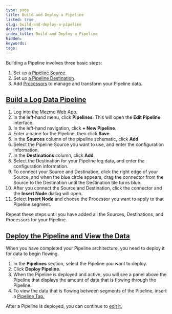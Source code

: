 ```yaml
---
type: page
title: Build and Deploy a Pipeline
listed: true
slug: build-and-deploy-a-pipeline
description: 
index_title: Build and Deploy a Pipeline
hidden: 
keywords: 
tags: 
---
```


Building a Pipeline involves three basic steps:

1. Set up [a Pipeline Source](/docs/set-up-pipeline-sources).
2. Set up [a Pipeline Destination](/docs/set-up-pipeline-destinations).
3. Add [Processors](/docs/process-pipelin-data) to manage and transform your Pipeline data.

## [Build a Log Data Pipeline](https://docs.mezmo.com/docs/build-and-deploy-a-log-data-pipeline#build-a-log-data-pipeline)

1. Log into [the Mezmo Web App](https://app.mezmo.com/).
2. In the left-hand menu, click **Pipelines**. This will open the **Edit Pipeline** interface.
3. In the left-hand navigation, click **+ New Pipeline**.
4. Enter a name for the Pipeline, then click **Save**.
5. In the **Sources** column of the pipeline schematic, click **Add**.
6. Select the Pipeline Source you want to use, and enter the configuration information.
7. In the **Destinations** column, click **Add**.
8. Select the Destination for your Pipeline log data, and enter the configuration information.
9. To connect your Source and Destination, click the right edge of your Source, and when the blue circle appears, drag the connector from the Source to the Destination until the Destination tile turns blue.
10. After you connect the Source and Destination, click the connector and the **Insert Node** dialog will open.
11. Select **Insert Node** and choose the Processor you want to apply to that Pipeline segment.

Repeat these steps until you have added all the Sources, Destinations, and Processors for your Pipeline.

## [Deploy the Pipeline and View the Data](https://docs.mezmo.com/docs/build-and-deploy-a-log-data-pipeline#deploy-the-pipeline-and-view-the-data)

When you have completed your Pipeline architecture, you need to deploy it for data to begin flowing.

1. In the **Pipelines** section, select the Pipeline you want to deploy.
2. Click **Deploy Pipeline**.
3. When the Pipeline is deployed and active, you will see a panel above the Pipeline that displays the amount of data that is flowing through the Pipeline.
4. To view the data that is flowing between segments of the Pipeline, insert a [Pipeline Tap. ](/docs/view-and-sample-pipeline-data)

After a Pipeline is deployed, you can continue to [edit it. ](/docs/edit-a-log-data-pipeline)